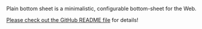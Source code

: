 Plain bottom sheet is a minimalistic, configurable bottom-sheet for the Web.

[Please check out the GitHub README file](https://github.com/PeterByun/plain-bottom-sheet) for details!
